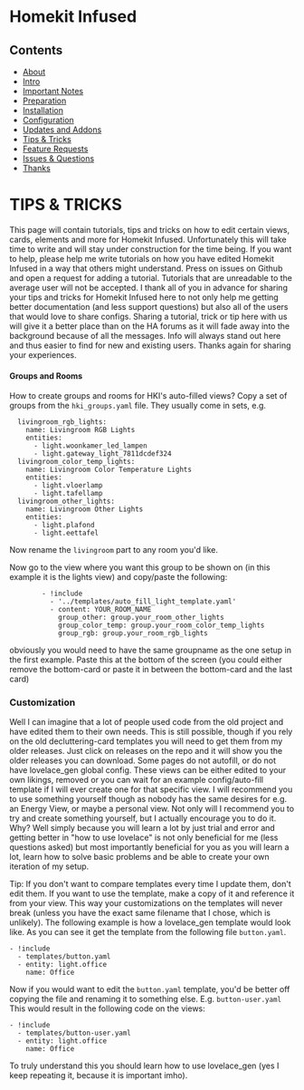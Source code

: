# Homekit Infused

## Contents
- [About](index.md)
- [Intro](intro.md)
- [Important Notes](notes.md)
- [Preparation](preparation.md)
- [Installation](installation.md)
- [Configuration](configuration.md)
- [Updates and Addons](updates.md)
- [Tips & Tricks](tips.md)
- [Feature Requests](requests.md)
- [Issues & Questions](issues.md)
- [Thanks](thanks.md)

# TIPS & TRICKS
This page will contain tutorials, tips and tricks on how to edit certain views, cards, elements and more for Homekit Infused. Unfortunately this will take time to write and will stay under construction for the time being.
If you want to help, please help me write tutorials on how you have edited Homekit Infused in a way that others might understand. Press on issues on Github and open a request for adding a tutorial. Tutorials that are unreadable to the average user will not be accepted.
I thank all of you in advance for sharing your tips and tricks for Homekit Infused here to not only help me getting better documentation (and less support questions) but also all of the users that would love to share configs.
Sharing a tutorial, trick or tip here with us will give it a better place than on the HA forums as it will fade away into the background because of all the messages. Info will always stand out here and thus easier to find for new and existing users.
Thanks again for sharing your experiences.

#### Groups and Rooms
How to create groups and rooms for HKI's auto-filled views?
Copy a set of groups from the `hki_groups.yaml` file. They usually come in sets, e.g. 
``` 
  livingroom_rgb_lights:
    name: Livingroom RGB Lights
    entities:
      - light.woonkamer_led_lampen
      - light.gateway_light_7811dcdef324
  livingroom_color_temp_lights:
    name: Livingroom Color Temperature Lights
    entities:
      - light.vloerlamp
      - light.tafellamp
  livingroom_other_lights:
    name: Livingroom Other Lights
    entities:
      - light.plafond
      - light.eettafel
```
Now rename the `livingroom` part to any room you'd like.

Now go to the view where you want this group to be shown on (in this example it is the lights view) and copy/paste the following:
```
        - !include
          - '../templates/auto_fill_light_template.yaml'
          - content: YOUR_ROOM_NAME
            group_other: group.your_room_other_lights
            group_color_temp: group.your_room_color_temp_lights
            group_rgb: group.your_room_rgb_lights 
```
obviously you would need to have the same groupname as the one setup in the first example. Paste this at the bottom of the screen (you could either remove the bottom-card or paste it in between the bottom-card and the last card)


### Customization
Well I can imagine that a lot of people used code from the old project and have edited them to their own needs. This is still possible, though if you rely on the old decluttering-card templates you will need to get them from my older releases. Just click on releases on the repo and it will show you the older releases you can download.
Some pages do not autofill, or do not have lovelace_gen global config. These views can be either edited to your own likings, removed or you can wait for an example config/auto-fill template if I will ever create one for that specific view. I will recommend you to use something yourself though as nobody has the same desires for e.g. an Energy View, or maybe a personal view.
Not only will I recommend you to try and create something yourself, but I actually encourage you to do it. Why? Well simply because you will learn a lot by just trial and error and getting better in "how to use lovelace" is not only beneficial for me (less questions asked) but most importantly beneficial for you as you will learn a lot, learn how to solve basic problems and be able to create your own iteration of my setup.


Tip: If you don't want to compare templates every time I update them, don't edit them. If you want to use the template, make a copy of it and reference it from your view. This way your customizations on the templates will never break (unless you have the exact same filename that I chose, which is unlikely).
The following example is how a lovelace_gen template would look like. As you can see it get the template from the following file `button.yaml`.
```
- !include
  - templates/button.yaml
  - entity: light.office
    name: Office
```
Now if you would want to edit the `button.yaml` template, you'd be better off copying the file and renaming it to something else. E.g. `button-user.yaml`
This would result in the following code on the views:
```
- !include
  - templates/button-user.yaml
  - entity: light.office
    name: Office
```
To truly understand this you should learn how to use lovelace_gen (yes I keep repeating it, because it is important imho).
